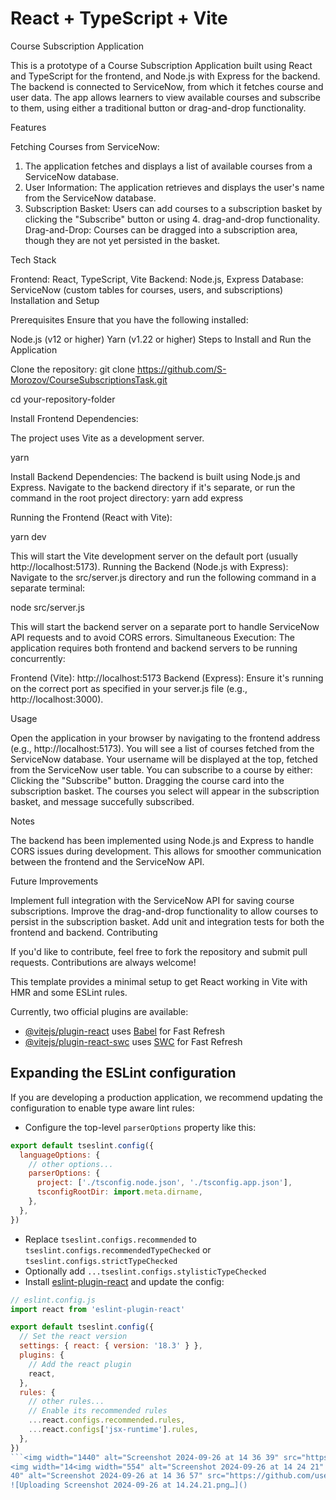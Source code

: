 # React + TypeScript + Vite

Course Subscription Application

This is a prototype of a Course Subscription Application built using React and TypeScript for the frontend, and Node.js with Express for the backend. The backend is connected to ServiceNow, from which it fetches course and user data. The app allows learners to view available courses and subscribe to them, using either a traditional button or drag-and-drop functionality.

Features

Fetching Courses from ServiceNow: 
1. The application fetches and displays a list of available courses from a ServiceNow database.
2. User Information: The application retrieves and displays the user's name from the ServiceNow database.
3. Subscription Basket: Users can add courses to a subscription basket by clicking the "Subscribe" button or using 4. drag-and-drop functionality. Drag-and-Drop: Courses can be dragged into a subscription area, though they are not yet persisted in the basket.

Tech Stack

Frontend: React, TypeScript, Vite
Backend: Node.js, Express
Database: ServiceNow (custom tables for courses, users, and subscriptions)
Installation and Setup

Prerequisites
Ensure that you have the following installed:

Node.js (v12 or higher)
Yarn (v1.22 or higher)
Steps to Install and Run the Application

Clone the repository:
git clone https://github.com/S-Morozov/CourseSubscriptionsTask.git

cd your-repository-folder

Install Frontend Dependencies:

The project uses Vite as a development server.

yarn

Install Backend Dependencies:
The backend is built using Node.js and Express. Navigate to the backend directory if it's separate, or run the command in the root project directory:
yarn add express

Running the Frontend (React with Vite):

yarn dev

This will start the Vite development server on the default port (usually http://localhost:5173).
Running the Backend (Node.js with Express): Navigate to the src/server.js directory and run the following command in a separate terminal:

node src/server.js

This will start the backend server on a separate port to handle ServiceNow API requests and to avoid CORS errors.
Simultaneous Execution: The application requires both frontend and backend servers to be running concurrently:

Frontend (Vite): http://localhost:5173
Backend (Express): Ensure it's running on the correct port as specified in your server.js file (e.g., http://localhost:3000).

Usage

Open the application in your browser by navigating to the frontend address (e.g., http://localhost:5173).
You will see a list of courses fetched from the ServiceNow database.
Your username will be displayed at the top, fetched from the ServiceNow user table.
You can subscribe to a course by either:
Clicking the "Subscribe" button.
Dragging the course card into the subscription basket.
The courses you select will appear in the subscription basket, and message succefully subscribed.

Notes

The backend has been implemented using Node.js and Express to handle CORS issues during development. This allows for smoother communication between the frontend and the ServiceNow API.


Future Improvements

Implement full integration with the ServiceNow API for saving course subscriptions.
Improve the drag-and-drop functionality to allow courses to persist in the subscription basket.
Add unit and integration tests for both the frontend and backend.
Contributing

If you'd like to contribute, feel free to fork the repository and submit pull requests. Contributions are always welcome!

This template provides a minimal setup to get React working in Vite with HMR and some ESLint rules.

Currently, two official plugins are available:

- [@vitejs/plugin-react](https://github.com/vitejs/vite-plugin-react/blob/main/packages/plugin-react/README.md) uses [Babel](https://babeljs.io/) for Fast Refresh
- [@vitejs/plugin-react-swc](https://github.com/vitejs/vite-plugin-react-swc) uses [SWC](https://swc.rs/) for Fast Refresh

## Expanding the ESLint configuration

If you are developing a production application, we recommend updating the configuration to enable type aware lint rules:

- Configure the top-level `parserOptions` property like this:

```js
export default tseslint.config({
  languageOptions: {
    // other options...
    parserOptions: {
      project: ['./tsconfig.node.json', './tsconfig.app.json'],
      tsconfigRootDir: import.meta.dirname,
    },
  },
})
```

- Replace `tseslint.configs.recommended` to `tseslint.configs.recommendedTypeChecked` or `tseslint.configs.strictTypeChecked`
- Optionally add `...tseslint.configs.stylisticTypeChecked`
- Install [eslint-plugin-react](https://github.com/jsx-eslint/eslint-plugin-react) and update the config:

```js
// eslint.config.js
import react from 'eslint-plugin-react'

export default tseslint.config({
  // Set the react version
  settings: { react: { version: '18.3' } },
  plugins: {
    // Add the react plugin
    react,
  },
  rules: {
    // other rules...
    // Enable its recommended rules
    ...react.configs.recommended.rules,
    ...react.configs['jsx-runtime'].rules,
  },
})
```<img width="1440" alt="Screenshot 2024-09-26 at 14 36 39" src="https://github.com/user-attachments/assets/d3f6ed6d-29e9-47cb-8e1e-741d32ab87f7">
<img width="14<img width="554" alt="Screenshot 2024-09-26 at 14 24 21" src="https://github.com/user-attachments/assets/c060c1ed-031e-4f58-8ff0-71be3a8d08c3">
40" alt="Screenshot 2024-09-26 at 14 36 57" src="https://github.com/user-attachments/assets/6ac99548-8c02-46eb-922f-fea81b7f5c38">
![Uploading Screenshot 2024-09-26 at 14.24.21.png…]()



